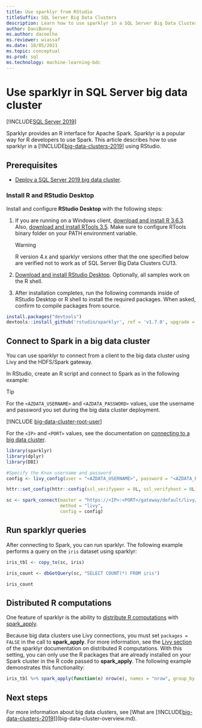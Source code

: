 ```yaml
---
title: Use sparklyr from RStudio
titleSuffix: SQL Server Big Data Clusters
description: Learn how to use sparklyr in a SQL Server Big Data Cluster to connect to Spark through the R interface.
author: DaniBunny
ms.author: dacoelho
ms.reviewer: wiassaf
ms.date: 10/05/2021
ms.topic: conceptual
ms.prod: sql
ms.technology: machine-learning-bdc
---
```


# Use sparklyr in SQL Server big data cluster

[!INCLUDE[SQL Server 2019](../includes/applies-to-version/sqlserver2019.md)]

Sparklyr provides an R interface for Apache Spark. Sparklyr is a popular way for R developers to use Spark. This article describes how to use sparklyr in a [!INCLUDE[big-data-clusters-2019](../includes/ssbigdataclusters-ver15.md)] using RStudio.

## Prerequisites

- [Deploy a SQL Server 2019 big data cluster](quickstart-big-data-cluster-deploy.md).

### Install R and RStudio Desktop

Install and configure **RStudio Desktop** with the following steps:

1. If you are running on a Windows client, [download and install R 3.6.3](https://cran.rstudio.com/bin/windows/base/old/3.6.3). Also, [download and install RTools 3.5](https://cran.r-project.org/bin/windows/Rtools/history.html). Make sure to configure RTools binary folder on your PATH environment variable.

    > [!WARNING]
    > R version 4.x and sparklyr versions other that the one specified below are verified not to work as of SQL Server Big Data Clusters CU13.

1. [Download and install RStudio Desktop](https://www.rstudio.com/products/rstudio/download/). Optionally, all samples work on the R shell.

1. After installation completes, run the following commands inside of RStudio Desktop or R shell to install the required packages. When asked, confirm to compile packages from source.

```r
install.packages("devtools")
devtools::install_github('rstudio/sparklyr', ref = 'v1.7.0', upgrade = 'always', repos = 'https://cran.microsoft.com/snapshot/2021-06-11/')
```

## Connect to Spark in a big data cluster

You can use sparklyr to connect from a client to the big data cluster using Livy and the HDFS/Spark gateway. 

In RStudio, create an R script and connect to Spark as in the following example:

> [!TIP]
> For the `<AZDATA_USERNAME>` and `<AZDATA_PASSWORD>` values, use the username and password you set during the big data cluster deployment.

[!INCLUDE [big-data-cluster-root-user](../includes/big-data-cluster-root-user.md)]

For the `<IP>` and `<PORT>` values, see the documentation on [connecting to a big data cluster](connect-to-big-data-cluster.md).

```r
library(sparklyr)
library(dplyr)
library(DBI)

#Specify the Knox username and password
config <- livy_config(user = "<AZDATA_USERNAME>", password = "<AZDATA_PASSWORD>")

httr::set_config(httr::config(ssl_verifypeer = 0L, ssl_verifyhost = 0L))

sc <- spark_connect(master = "https://<IP>:<PORT>/gateway/default/livy/v1",
                    method = "livy",
                    config = config)
```

## Run sparklyr queries

After connecting to Spark, you can run sparklyr. The following example performs a query on the `iris` dataset using sparklyr:

```r
iris_tbl <- copy_to(sc, iris)

iris_count <- dbGetQuery(sc, "SELECT COUNT(*) FROM iris")

iris_count
```

## Distributed R computations

One feature of sparklyr is the ability to [distribute R computations](https://spark.rstudio.com/guides/distributed-r/) with [spark_apply](https://spark.rstudio.com/guides/distributed-r/#apply-an-r-function-to-a-spark-object).

Because big data clusters use Livy connections, you must set `packages = FALSE` in the call to **spark_apply**. For more information, see the [Livy section](https://spark.rstudio.com/guides/distributed-r/#livy) of the sparklyr documentation on distributed R computations. With this setting, you can only use the R packages that are already installed on your Spark cluster in the R code passed to **spark_apply**. The following example demonstrates this functionality:

```r
iris_tbl %>% spark_apply(function(e) nrow(e), names = "nrow", group_by = "Species", packages = FALSE)
```

## Next steps

For more information about big data clusters, see [What are [!INCLUDE[big-data-clusters-2019](../includes/ssbigdataclusters-ver15.md)]](big-data-cluster-overview.md).
